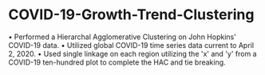 # COVID-19-Growth-Trend-Clustering
• Performed a Hierarchal Agglomerative Clustering on John Hopkins' COVID-19 data.
• Utilized global COVID-19 time series data current to April 2, 2020.
• Used single linkage on each region utilizing the 'x' and 'y' from a COVID-19 ten-hundred plot to complete the HAC and tie breaking. 
